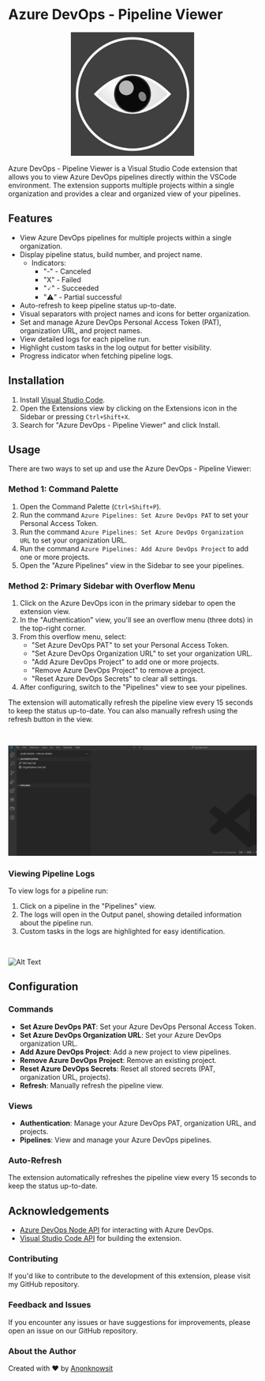 # Azure DevOps - Pipeline Viewer

<p align=center>
<img src="azure-pipeline-viewer.jpeg"  width="250" height="250"> 
</p>

Azure DevOps - Pipeline Viewer is a Visual Studio Code extension that allows you to view Azure DevOps pipelines directly within the VSCode environment. The extension supports multiple projects within a single organization and provides a clear and organized view of your pipelines.

## Features

- View Azure DevOps pipelines for multiple projects within a single organization.
- Display pipeline status, build number, and project name.
  - Indicators:
    - "-" - Canceled
    - "X" - Failed
    - "🗸" - Succeeded
    - "⚠️" - Partial successful
- Auto-refresh to keep pipeline status up-to-date.
- Visual separators with project names and icons for better organization.
- Set and manage Azure DevOps Personal Access Token (PAT), organization URL, and project names.
- View detailed logs for each pipeline run.
- Highlight custom tasks in the log output for better visibility.
- Progress indicator when fetching pipeline logs.

## Installation

1. Install [Visual Studio Code](https://code.visualstudio.com/).
2. Open the Extensions view by clicking on the Extensions icon in the Sidebar or pressing `Ctrl+Shift+X`.
3. Search for "Azure DevOps - Pipeline Viewer" and click Install.

## Usage

There are two ways to set up and use the Azure DevOps - Pipeline Viewer:

### Method 1: Command Palette

1. Open the Command Palette (`Ctrl+Shift+P`).
2. Run the command `Azure Pipelines: Set Azure DevOps PAT` to set your Personal Access Token.
3. Run the command `Azure Pipelines: Set Azure DevOps Organization URL` to set your organization URL.
4. Run the command `Azure Pipelines: Add Azure DevOps Project` to add one or more projects.
5. Open the "Azure Pipelines" view in the Sidebar to see your pipelines.

### Method 2: Primary Sidebar with Overflow Menu

1. Click on the Azure DevOps icon in the primary sidebar to open the extension view.
2. In the "Authentication" view, you'll see an overflow menu (three dots) in the top-right corner.
3. From this overflow menu, select:
   - "Set Azure DevOps PAT" to set your Personal Access Token.
   - "Set Azure DevOps Organization URL" to set your organization URL.
   - "Add Azure DevOps Project" to add one or more projects.
   - "Remove Azure DevOps Project" to remove a project.
   - "Reset Azure DevOps Secrets" to clear all settings.
4. After configuring, switch to the "Pipelines" view to see your pipelines.

The extension will automatically refresh the pipeline view every 15 seconds to keep the status up-to-date. You can also manually refresh using the refresh button in the view.

<br>

![Alt Text](https://raw.githubusercontent.com/anonknowsit/ado-pipeline-viewer/master/Animation.gif)

### Viewing Pipeline Logs

To view logs for a pipeline run:

1. Click on a pipeline in the "Pipelines" view.
2. The logs will open in the Output panel, showing detailed information about the pipeline run.
3. Custom tasks in the logs are highlighted for easy identification.

<br>

![Alt Text](https://raw.githubusercontent.com/anonknowsit/ado-pipeline-viewer/master/AnimationLogs.gif)

## Configuration

### Commands

- **Set Azure DevOps PAT**: Set your Azure DevOps Personal Access Token.
- **Set Azure DevOps Organization URL**: Set your Azure DevOps organization URL.
- **Add Azure DevOps Project**: Add a new project to view pipelines.
- **Remove Azure DevOps Project**: Remove an existing project.
- **Reset Azure DevOps Secrets**: Reset all stored secrets (PAT, organization URL, projects).
- **Refresh**: Manually refresh the pipeline view.

### Views

- **Authentication**: Manage your Azure DevOps PAT, organization URL, and projects.
- **Pipelines**: View and manage your Azure DevOps pipelines.

### Auto-Refresh

The extension automatically refreshes the pipeline view every 15 seconds to keep the status up-to-date.

## Acknowledgements

- [Azure DevOps Node API](https://github.com/microsoft/azure-devops-node-api) for interacting with Azure DevOps.
- [Visual Studio Code API](https://code.visualstudio.com/api) for building the extension.

### Contributing

If you'd like to contribute to the development of this extension, please visit my GitHub repository.

### Feedback and Issues

If you encounter any issues or have suggestions for improvements, please open an issue on our GitHub repository.

### About the Author

Created with ❤️ by [Anonknowsit](https://github.com/anonknowsit)
